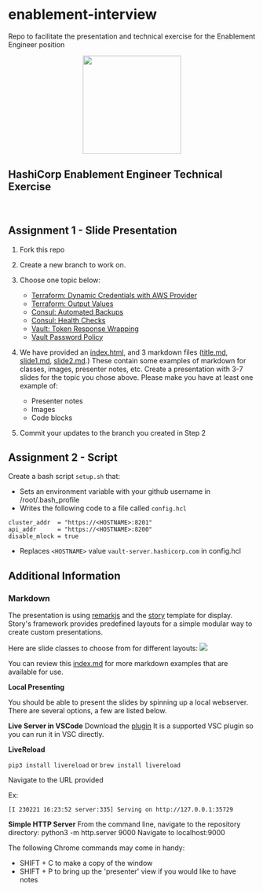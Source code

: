 # enablement-interview
Repo to facilitate the presentation and technical exercise for the Enablement Engineer position

<center>
<img width=200px src="https://hashicorp.github.io/field-workshops-assets/assets/logos/HashiCorp_Icon_Black.png" />
</center>

## HashiCorp Enablement Engineer Technical Exercise

<br>

## Assignment 1 - Slide Presentation

1. Fork this repo

2. Create a new branch to work on.

3. Choose one topic below:

   - [Terraform: Dynamic Credentials with AWS Provider](https://developer.hashicorp.com/terraform/cloud-docs/workspaces/dynamic-provider-credentials/aws-configuration)
   - [Terraform: Output Values](https://developer.hashicorp.com/terraform/language/values/outputs)
   - [Consul: Automated Backups](https://developer.hashicorp.com/consul/docs/enterprise/backups)
   - [Consul: Health Checks](https://developer.hashicorp.com/consul/docs/discovery/checks)
   - [Vault: Token Response Wrapping](https://developer.hashicorp.com/vault/docs/concepts/response-wrapping)
   - [Vault Password Policy](https://developer.hashicorp.com/vault/docs/concepts/password-policies)

4. We have provided an [index.html](index.html), and 3 markdown files ([title.md](title.md), [slide1.md](slide1.md), [slide2.md](slide2.md).) These contain some examples of markdown for classes, images, presenter notes, etc. Create a presentation with 3-7 slides for the topic you chose above. Please make you have at least one example of:

   - Presenter notes
   - Images
   - Code blocks

5. Commit your updates to the branch you created in Step 2

## Assignment 2 - Script

Create a bash script  `setup.sh` that:

- Sets an environment variable with your github username in /root/.bash_profile
- Writes the following code to a file called `config.hcl`

```hcl
cluster_addr  = "https://<HOSTNAME>:8201"
api_addr      = "https://<HOSTNAME>:8200"
disable_mlock = true
````

- Replaces `<HOSTNAME>` value `vault-server.hashicorp.com` in config.hcl

## Additional Information

### Markdown

The presentation is using [remarkjs](https://remarkjs.com/) and the [story](https://github.com/xaprb/story/tree/master) template for display. Story's framework provides predefined layouts for a simple modular way to create custom presentations.

Here are slide classes to choose from for different layouts:
![](./assets/images/layouts.png)

You can review this [index.md](https://raw.githubusercontent.com/xaprb/story/master/exampleSite/content/slides/adirondack/index.md) for more markdown examples that are available for use.

**Local Presenting**

You should be able to present the slides by spinning up a local webserver. There are several options, a few are listed below.

**Live Server in VSCode**
Download the [plugin](https://marketplace.visualstudio.com/items?itemName=ritwickdey.LiveServer) It is a supported VSC plugin so you can run it in VSC directly.

**LiveReload**

`pip3 install livereload` or `brew install livereload`

Navigate to the URL provided

Ex:
```
[I 230221 16:23:52 server:335] Serving on http://127.0.0.1:35729
````

**Simple HTTP Server**
From the command line, navigate to the repository directory:
python3 -m http.server 9000
Navigate to localhost:9000

The following Chrome commands may come in handy:

- SHIFT + C to make a copy of the window
- SHIFT + P to bring up the 'presenter' view if you would like to have notes

